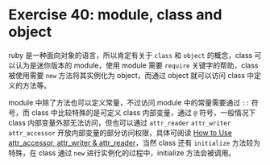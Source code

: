 # Exercise 40: module, class and object

ruby 是一种面向对象的语言，所以肯定有关于 `class` 和 `object` 的概念，class 可以认为是迷你版本的 module，使用 module 需要 `require` 关键字的帮助，class 被使用需要 `new` 方法将其实例化为 object，而通过 object 就可以访问 class 中定义的方法等。

module 中除了方法也可以定义常量，不过访问 module 中的常量需要通过 `::` 符号，而 class 中比较特殊的是可定义 class 内部变量，通过 `@` 符号，一般情况下 class 内部变量外部无法访问，但也可以通过 `attr_reader` `attr_writer` `attr_accessor` 开放内部变量的部分访问权限，具体可阅读 [How to Use attr_accessor, attr_writer & attr_reader](https://www.rubyguides.com/2018/11/attr_accessor/)，当然 class 还有 `initialize` 方法较为特殊，在 class 通过 `new` 进行实例化的过程中，initialize 方法会被调用。
